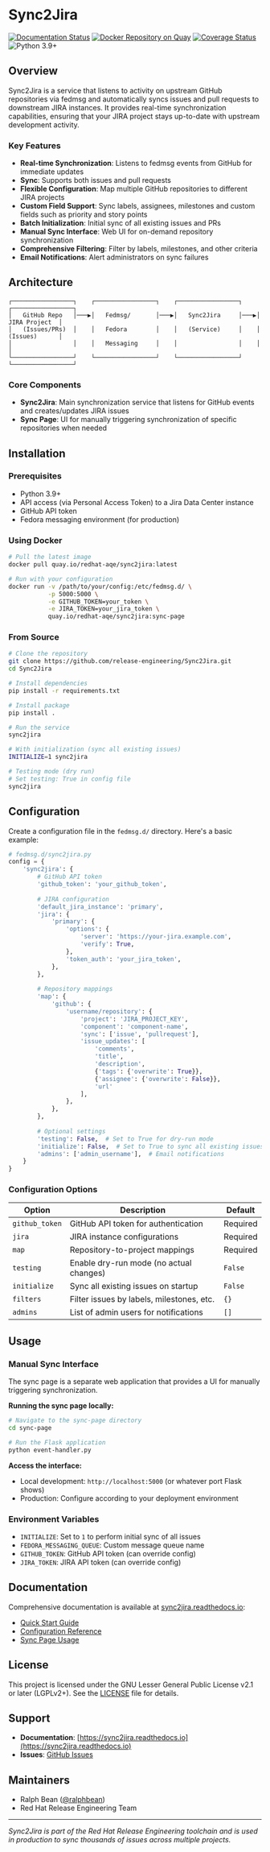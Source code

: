 # Sync2Jira

[![Documentation Status](https://readthedocs.org/projects/sync2jira/badge/?version=master)](https://sync2jira.readthedocs.io/en/master/?badge=master)
[![Docker Repository on Quay](https://quay.io/repository/redhat-aqe/sync2jira/status "Docker Repository on Quay")](https://quay.io/repository/redhat-aqe/sync2jira)
[![Coverage Status](https://coveralls.io/repos/github/release-engineering/Sync2Jira/badge.svg?branch=main)](https://coveralls.io/github/release-engineering/Sync2Jira?branch=main)
![Python 3.9+](https://img.shields.io/badge/python-3.9+-blue.svg)

## Overview

Sync2Jira is a service that listens to activity on upstream GitHub repositories via fedmsg and automatically syncs issues and pull requests to downstream JIRA instances. It provides real-time synchronization capabilities, ensuring that your JIRA project stays up-to-date with upstream development activity.

### Key Features

- **Real-time Synchronization**: Listens to fedmsg events from GitHub for immediate updates
- **Sync**: Supports both issues and pull requests
- **Flexible Configuration**: Map multiple GitHub repositories to different JIRA projects
- **Custom Field Support**: Sync labels, assignees, milestones and custom fields such as priority and story points
- **Batch Initialization**: Initial sync of all existing issues and PRs
- **Manual Sync Interface**: Web UI for on-demand repository synchronization
- **Comprehensive Filtering**: Filter by labels, milestones, and other criteria
- **Email Notifications**: Alert administrators on sync failures

## Architecture

```
┌─────────────────┐    ┌─────────────────┐    ┌─────────────────┐    ┌─────────────────┐
│   GitHub Repo   │───▶│   Fedmsg/       │───▶│   Sync2Jira     │───▶│   JIRA Project  │
│   (Issues/PRs)  │    │   Fedora        │    │   (Service)     │    │   (Issues)      │
│                 │    │   Messaging     │    │                 │    │                 │
└─────────────────┘    └─────────────────┘    └─────────────────┘    └─────────────────┘

```

### Core Components

- **Sync2Jira**: Main synchronization service that listens for GitHub events and creates/updates JIRA issues
- **Sync Page**: UI for manually triggering synchronization of specific repositories when needed

## Installation

### Prerequisites

- Python 3.9+
- API access (via Personal Access Token) to a Jira Data Center instance
- GitHub API token
- Fedora messaging environment (for production)

### Using Docker

```bash
# Pull the latest image
docker pull quay.io/redhat-aqe/sync2jira:latest

# Run with your configuration
docker run -v /path/to/your/config:/etc/fedmsg.d/ \
           -p 5000:5000 \
           -e GITHUB_TOKEN=your_token \
           -e JIRA_TOKEN=your_jira_token \
           quay.io/redhat-aqe/sync2jira:sync-page
```

### From Source

```bash
# Clone the repository
git clone https://github.com/release-engineering/Sync2Jira.git
cd Sync2Jira

# Install dependencies
pip install -r requirements.txt

# Install package
pip install .

# Run the service
sync2jira

# With initialization (sync all existing issues)
INITIALIZE=1 sync2jira

# Testing mode (dry run)
# Set testing: True in config file
sync2jira
```

## Configuration

Create a configuration file in the `fedmsg.d/` directory. Here's a basic example:

```python
# fedmsg.d/sync2jira.py
config = {
    'sync2jira': {
        # GitHub API token
        'github_token': 'your_github_token',
        
        # JIRA configuration
        'default_jira_instance': 'primary',
        'jira': {
            'primary': {
                'options': {
                    'server': 'https://your-jira.example.com',
                    'verify': True,
                },
                'token_auth': 'your_jira_token',
            },
        },
        
        # Repository mappings
        'map': {
            'github': {
                'username/repository': {
                    'project': 'JIRA_PROJECT_KEY',
                    'component': 'component-name',
                    'sync': ['issue', 'pullrequest'],
                    'issue_updates': [
                        'comments',
                        'title',
                        'description',
                        {'tags': {'overwrite': True}},
                        {'assignee': {'overwrite': False}},
                        'url'
                    ],
                },
            },
        },
        
        # Optional settings
        'testing': False,  # Set to True for dry-run mode
        'initialize': False,  # Set to True to sync all existing issues
        'admins': ['admin_username'],  # Email notifications
    }
}
```

### Configuration Options

| Option | Description | Default |
|--------|-------------|---------|
| `github_token` | GitHub API token for authentication | Required |
| `jira` | JIRA instance configurations | Required |
| `map` | Repository-to-project mappings | Required |
| `testing` | Enable dry-run mode (no actual changes) | `False` |
| `initialize` | Sync all existing issues on startup | `False` |
| `filters` | Filter issues by labels, milestones, etc. | `{}` |
| `admins` | List of admin users for notifications | `[]` |

## Usage

### Manual Sync Interface

The sync page is a separate web application that provides a UI for manually triggering synchronization.

**Running the sync page locally:**
```bash
# Navigate to the sync-page directory
cd sync-page

# Run the Flask application
python event-handler.py
```

**Access the interface:**
- Local development: `http://localhost:5000` (or whatever port Flask shows)
- Production: Configure according to your deployment environment


### Environment Variables

- `INITIALIZE`: Set to `1` to perform initial sync of all issues
- `FEDORA_MESSAGING_QUEUE`: Custom message queue name
- `GITHUB_TOKEN`: GitHub API token (can override config)
- `JIRA_TOKEN`: JIRA API token (can override config)


## Documentation

Comprehensive documentation is available at [sync2jira.readthedocs.io](https://sync2jira.readthedocs.io/en/latest/):

- [Quick Start Guide](https://sync2jira.readthedocs.io/en/master/quickstart.html)
- [Configuration Reference](https://sync2jira.readthedocs.io/en/master/config-file.html)
- [Sync Page Usage](https://sync2jira.readthedocs.io/en/master/sync_page.html)


## License

This project is licensed under the GNU Lesser General Public License v2.1 or later (LGPLv2+). See the [LICENSE](LICENSE) file for details.

## Support

- **Documentation**: [https://sync2jira.readthedocs.io](https://sync2jira.readthedocs.io)
- **Issues**: [GitHub Issues](https://github.com/release-engineering/Sync2Jira/issues)


## Maintainers

- Ralph Bean ([@ralphbean](https://github.com/ralphbean))
- Red Hat Release Engineering Team

---

*Sync2Jira is part of the Red Hat Release Engineering toolchain and is used in production to sync thousands of issues across multiple projects.*
